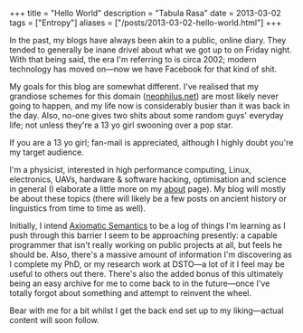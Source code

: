 +++
title = "Hello World"
description = "Tabula Rasa"
date = 2013-03-02
tags = ["Entropy"]
aliases = ["/posts/2013-03-02-hello-world.html"]
+++

In the past, my blogs have always been akin to a public, online diary. They tended to generally be inane drivel about what we got up to on Friday night. With that being said, the era I'm referring to is circa 2002; modern technology has moved on&mdash;now we have Facebook for that kind of shit.

<!-- more -->

My goals for this blog are somewhat different. I've realised that my grandiose schemes for this domain ([neophilus.net](https://www.neophilus.net)) are most likely never going to happen, and my life now is considerably busier than it was back in the day. Also, no-one gives two shits about some random guys' everyday life; not unless they're a 13 yo girl swooning over a pop star.

If you are a 13 yo girl; fan-mail is appreciated, although I highly doubt you're my target audience.

I'm a physicist, interested in high performance computing, Linux, electronics, UAVs, hardware & software hacking, optimisation and science in general (I elaborate a little more on my [about](/about) page). My blog will mostly be about these topics (there will likely be a few posts on ancient history or linguistics from time to time as well).

Initially, I intend [Axiomatic Semantics](https://axiomatic.neophilus.net) to be a log of things I'm learning as I push through this barrier I seem to be approaching presently: a capable programmer that isn't really working on public projects at all, but feels he should be. Also, there's a massive amount of information I'm discovering as I complete my PhD, or my research work at DSTO&mdash;a lot of it I feel may be useful to others out there. There's also the added bonus of this ultimately being an easy archive for me to come back to in the future&mdash;once I've totally forgot about something and attempt to reinvent the wheel.

Bear with me for a bit whilst I get the back end set up to my liking&mdash;actual content will soon follow.
